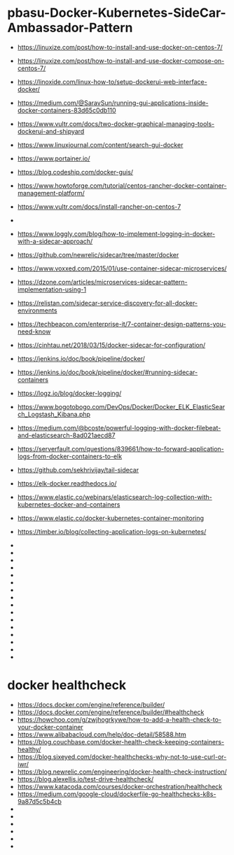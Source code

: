 # pbasu-Docker-Kubernetes-SideCar-Ambassador-Pattern


* https://linuxize.com/post/how-to-install-and-use-docker-on-centos-7/
* https://linuxize.com/post/how-to-install-and-use-docker-compose-on-centos-7/
* https://linoxide.com/linux-how-to/setup-dockerui-web-interface-docker/
* https://medium.com/@SaravSun/running-gui-applications-inside-docker-containers-83d65c0db110
* https://www.vultr.com/docs/two-docker-graphical-managing-tools-dockerui-and-shipyard
* https://www.linuxjournal.com/content/search-gui-docker
* https://www.portainer.io/
* https://blog.codeship.com/docker-guis/
* https://www.howtoforge.com/tutorial/centos-rancher-docker-container-management-platform/
* https://www.vultr.com/docs/install-rancher-on-centos-7
* 


* https://www.loggly.com/blog/how-to-implement-logging-in-docker-with-a-sidecar-approach/
* https://github.com/newrelic/sidecar/tree/master/docker
* https://www.voxxed.com/2015/01/use-container-sidecar-microservices/
* https://dzone.com/articles/microservices-sidecar-pattern-implementation-using-1
* https://relistan.com/sidecar-service-discovery-for-all-docker-environments
* https://techbeacon.com/enterprise-it/7-container-design-patterns-you-need-know
* https://cinhtau.net/2018/03/15/docker-sidecar-for-configuration/
* https://jenkins.io/doc/book/pipeline/docker/
* https://jenkins.io/doc/book/pipeline/docker/#running-sidecar-containers
* https://logz.io/blog/docker-logging/
* https://www.bogotobogo.com/DevOps/Docker/Docker_ELK_ElasticSearch_Logstash_Kibana.php
* https://medium.com/@bcoste/powerful-logging-with-docker-filebeat-and-elasticsearch-8ad021aecd87
* https://serverfault.com/questions/839661/how-to-forward-application-logs-from-docker-containers-to-elk
* https://github.com/sekhrivijay/tail-sidecar
* https://elk-docker.readthedocs.io/
* https://www.elastic.co/webinars/elasticsearch-log-collection-with-kubernetes-docker-and-containers
* https://www.elastic.co/docker-kubernetes-container-monitoring
* https://timber.io/blog/collecting-application-logs-on-kubernetes/
* 
* 
* 
* 
* 
* 
* 
* 
* 
* 
* 
* 
* 
* 
* 
* 

# docker healthcheck
* https://docs.docker.com/engine/reference/builder/
* https://docs.docker.com/engine/reference/builder/#healthcheck
* https://howchoo.com/g/zwjhogrkywe/how-to-add-a-health-check-to-your-docker-container
* https://www.alibabacloud.com/help/doc-detail/58588.htm
* https://blog.couchbase.com/docker-health-check-keeping-containers-healthy/
* https://blog.sixeyed.com/docker-healthchecks-why-not-to-use-curl-or-iwr/
* https://blog.newrelic.com/engineering/docker-health-check-instruction/
* https://blog.alexellis.io/test-drive-healthcheck/
* https://www.katacoda.com/courses/docker-orchestration/healthcheck
* https://medium.com/google-cloud/dockerfile-go-healthchecks-k8s-9a87d5c5b4cb
* 
* 
* 
* 
* 
* 


